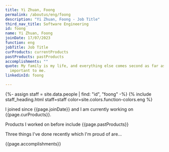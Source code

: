```yaml
---
title: Yi Zhuan, Foong
permalink: /aboutus/eng/foong
description: "Yi Zhuan, Foong - Job Title"
third_nav_title: Software Engineering
id: foong
name: Yi Zhuan, Foong
joinDate: 17/07/2023
function: eng
jobTitle: Job Title
curProducts: currentProducts
pastProducts: pastProducts
accomplishments: ""
quote: My family is my life, and everything else comes second as far as what’s
  important to me.
linkedinId: foong

---
```


{%- assign staff = site.data.people | find: "id", "foong" -%}
{% include staff_heading.html staff=staff color=site.colors.function-colors.eng %}

<p>I joined since {{page.joinDate}} and I am currently working on {{page.curProducts}}.</p>

<p>Products I worked on before include {{page.pastProducts}}</p>

<p>Three things I've done recently which I'm proud of are...</p>
{{page.accomplishments}}
